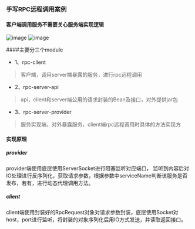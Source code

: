 ### 手写RPC远程调用案例
#### 客户端调用服务不需要关心服务端实现逻辑
![image](https://user-images.githubusercontent.com/37353872/121155075-0e838e00-c87a-11eb-9464-1e1d05c79543.png)
![image](https://user-images.githubusercontent.com/37353872/121157523-38d64b00-c87c-11eb-8175-f790881c8e93.png)

####主要分三个module
- 1、rpc-client
> 客户端，调用server端暴露的服务，进行rpc远程调用
- 2、rpc-server-api
> api，client和server端公用的请求封装的Bean及接口，对外提供jar包
- 3、rpc-server-provider
> 服务实现端，对外暴露服务，client端rpc远程调用时具体的方法实现方

#### 实现原理
##### provider
provider端使用底层使用ServerSocket进行阻塞监听对应端口，
监听到内容后对IO处理进行反序列化，获取请求参数，根据参数中serviceName判断该服务是否发布，若有，进行动态代理调用方法。
##### client
client端使用封装好的RpcRequest对象对请求参数封装，底层使用Socket对host，port进行监听，将封装的对象序列化后用IO方式发送，并读取返回接口。
